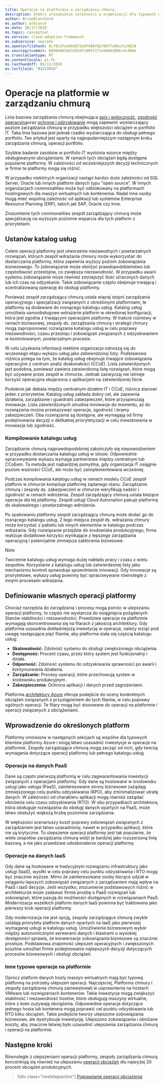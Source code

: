 ```yaml
---
title: Operacje na platformie w zarządzaniu chmurą
description: Utwórz zrozumienie zależności w organizacji dla typowych operacji platformy w zarządzaniu chmurą.
author: BrianBlanchard
ms.author: brblanch
ms.date: 10/17/2019
ms.topic: conceptual
ms.service: cloud-adoption-framework
ms.subservice: operate
ms.openlocfilehash: 8c79c5fe2069d73a9f488f82700f7a96a7c24829
ms.sourcegitcommit: 60d8b863d431b5d7c005f2f14488620b6c4c49be
ms.translationtype: MT
ms.contentlocale: pl-PL
ms.lasthandoff: 05/12/2020
ms.locfileid: "83223919"
---
```

# <a name="platform-operations-in-cloud-management"></a>Operacje na platformie w zarządzaniu chmurą

Linia bazowa zarządzania chmurą obejmująca [spis i widoczność](./inventory.md), [zgodność operacyjną](./operational-compliance.md)oraz [ochronę i odzyskiwanie](./protect.md) mogą zapewnić wystarczający poziom zarządzania chmurą w przypadku większości obciążeń w portfolio IT. Taka linia bazowa jest jednak rzadko wystarczająca do obsługi pełnego portfolio. Ten artykuł jest oparty na najpopularniejszym następnym kroku zarządzania chmurą, operacji portfolio.

Szybkie badanie zasobów w portfolio IT wyróżnia wzorce między obsługiwanymi obciążeniami. W ramach tych obciążeń będą dostępne popularne platformy. W zależności od wcześniejszych decyzji technicznych w firmie te platformy mogą się różnić.

W przypadku niektórych organizacji nastąpi bardzo duże zależności od SQL Server, Oracle lub innych platform danych typu "open source". W innych organizacjach commonalities może być odblokowany na platformach hostingowych dla maszyn wirtualnych lub kontenerów. Nadal inne osoby mogą mieć wspólną zależność od aplikacji lub systemów Enterprise Resource Planning (ERP), takich jak SAP, Oracle czy inne.

Zrozumienie tych commonalities zespół zarządzający chmurą może specjalizację na wyższym poziomie wsparcia dla tych platform z priorytetami.

## <a name="establish-a-service-catalog"></a>Ustanów katalog usług

Celem operacji platformy jest utworzenie niezawodnych i powtarzalnych rozwiązań, których zespół wdrażania chmury może wykorzystać do dostarczania platformy, która zapewnia wyższy poziom zobowiązania biznesowego. To zobowiązanie może obniżyć prawdopodobieństwo lub częstotliwość przestojów, co zwiększa niezawodność. W przypadku awarii systemu zobowiązanie może również zmniejszyć ilość utraconych danych lub ich czas na odzyskanie. Takie zobowiązanie często obejmuje trwającą i scentralizowaną operację do obsługi platformy.

Ponieważ zespół zarządzający chmurą ustala więcej stopni zarządzania operacyjnego i specjalizacji związanych z określonymi platformami, te platformy są dodawane do rosnącego katalogu usług. Katalog usług umożliwia samoobsługowe wdrażanie platform w określonej konfiguracji, która jest zgodna z trwającymi operacjami platformy. W trakcie rozmowy w ramach biznesowej, zespoły ds. zarządzania chmurą i strategii chmury mogą zaproponować rozwiązania katalogu usług w celu poprawy niezawodności, czasu przestoju i zobowiązań związanych z odzyskiwaniem w kontrolowanym, powtarzalnym procesie.

W celu uzyskania informacji niektóre organizacje odnoszą się do wczesnego etapu wykazu usług jako _zatwierdzonej listy_. Podstawowa różnica polega na tym, że katalog usług obejmuje trwające zobowiązania operacyjne z centrum analiz doskonałości (CCoE). Lista zatwierdzonych jest podobna, ponieważ zawiera zatwierdzoną listę rozwiązań, które mogą być używane przez zespół w chmurze. Jednak zazwyczaj nie istnieje korzyść operacyjna skojarzona z aplikacjami na zatwierdzonej liście.

Podobnie jak debata między centralnym działem IT i CCoE, różnica stanowi jeden z priorytetów. Katalog usług zakłada dobry cel, ale zapewnia działania, zarządzanie i guardrails zabezpieczeń, które przyspieszają innowacje. Lista zatwierdzonych utrudnia innowacje do momentu, aż do rozwiązania można przekazywać operacje, zgodność i bramy zabezpieczeń. Oba rozwiązania są dostępne, ale wymagają od firmy podejmowania decyzji o delikatnej priorytetyzacji w celu inwestowania w innowacje lub zgodność.

### <a name="build-the-service-catalog"></a>Kompilowanie katalogu usług

Zarządzanie chmurą najprawdopodobniej zakończyło się niepowodzeniem w przypadku dostarczania katalogu usług w silosie. Odpowiednie opracowywanie wykazu wymaga partnerstwa między centralnym lub CCoEem. Ta metoda jest najbardziej pomyślna, gdy organizacja IT osiągnie poziom ważności CCoE, ale może być zaimplementowana wcześniej.

Podczas kompilowania katalogu usług w ramach modelu CCoE zespół platform w chmurze kompiluje platformę żądanego stanu. Zarządzanie chmurą i zespoły ds. zabezpieczeń w chmurze weryfikują nadzór i zgodność w ramach wdrożenia. Zespół zarządzający chmurą ustala bieżące operacje dla tej platformy. Zespół usługi Cloud Automation pakuje platformę do skalowalnego i powtarzalnego wdrożenia.

Po spakowaniu platformy zespół zarządzający chmurą może dodać go do rosnącego katalogu usług. Z tego miejsca zespół ds. wdrażania chmury może korzystać z pakietu lub innych elementów w katalogu podczas wdrażania. Gdy rozwiązanie przejdzie do środowiska produkcyjnego, firma realizuje dodatkowe korzyści wynikające z lepszego zarządzania operacyjną i potencjalnie zmniejsza zakłócenia biznesowe.

> [!NOTE]
> Tworzenie katalogu usług wymaga dużej nakładu pracy i czasu z wielu zespołów. Korzystanie z katalogu usług lub zatwierdzonej listy jako mechanizmu kontroli spowoduje spowolnienie innowacji. Gdy innowacje są priorytetowe, wykazy usług powinny być opracowywane równolegle z innymi procesami wdrażania.

## <a name="define-your-own-platform-operations"></a>Definiowanie własnych operacji platformy

Chociaż narzędzia do zarządzania i procesy mogą pomóc w ulepszaniu operacji platformy, to często nie wystarcza do osiągnięcia pożądanych Stanów stabilności i niezawodności. Prawdziwe operacje na platformie wymagają skoncentrowania się na filarach z jakością architektury. Gdy platforma uzasadnia dokładniejszą inwestycję w operacje, należy wziąć pod uwagę następujące pięć filarów, aby platforma stała się częścią katalogu usług:

- **Skalowalność:** Zdolność systemu do obsługi zwiększonego obciążenia.
- **Dostępność:** Procent czasu, przez który system jest funkcjonalny i działa.
- **Odporność:** Zdolność systemu do odzyskiwania sprawności po awarii i kontynuowania działania.
- **Zarządzanie:** Procesy operacji, które przechowują system w środowisku produkcyjnym.
- **Zabezpieczenia:** Ochrona aplikacji i danych przed zagrożeniami.

Platforma [architektury Azure](https://docs.microsoft.com/azure/architecture/guide/pillars) oferuje podejście do oceny konkretnych obciążeń związanych z przystąpieniem do tych filarów, w celu poprawy ogólnych operacji. Te filary mogą być stosowane do operacji na platformie i operacji związanych z obciążeniami.

## <a name="get-started-with-specific-platforms"></a>Wprowadzenie do określonych platform

Platformy omówione w następnych sekcjach są wspólne dla typowych klientów platformy Azure i mogą łatwo uzasadnić inwestycje w operacje na platformie. Zespoły zarządzające chmurą mogą zacząć od nich, gdy tworzą wymagania dotyczące operacji platformy lub pełnego katalogu usług.

### <a name="paas-data-operations"></a>Operacje na danych PaaS

Dane są często pierwszą platformą w celu zagwarantowania inwestycji związanych z operacjami platformy. Gdy dane są hostowane w środowisku usługi jako usługa (PaaS), zainteresowane strony biznesowe zażądają zmniejszonego celu punktu odzyskiwania (RPO), aby zminimalizować utratę danych. W zależności od charakteru aplikacji mogą również zażądać obniżenia celu czasu odzyskiwania (RTO). W obu przypadkach architektura, która obsługuje rozwiązania do obsługi danych opartych na PaaS, może łatwo obsłużyć większą liczbę poziomów zarządzania.

W większości scenariuszy koszt poprawy zobowiązań związanych z zarządzaniem jest łatwo uzasadniony, nawet w przypadku aplikacji, które nie są krytyczne. To ulepszenie operacji platformy jest tak popularne, że wiele zespołów zarządzania chmurą widzi je bardziej jako rozszerzoną linię bazową, a nie jako prawdziwe udoskonalenie operacji platformy.

### <a name="iaas-data-operations"></a>Operacje na danych IaaS

Gdy dane są hostowane w tradycyjnym rozwiązaniu infrastruktury jako usługi (IaaS), wysiłki w celu poprawy celu punktu odzyskiwania i RTO mogą być znacznie wyższe. Mimo że zainteresowane osoby biorące udział w osiąganiu lepszych zobowiązań związanych z zarządzaniem mają wpływ na PaaS i IaaS decyzje. Jeśli wszystko, zrozumienie podstawowych różnic w architekturze może zadawać firmie prośbę o PaaS rozwiązań lub zobowiązań, które pasują do możliwości dostępnych w rozwiązaniach PaaS. Modernizacja wszelkich platform danych IaaS powinna być traktowana jako pierwszy krok operacji platformy.

Gdy modernizacja nie jest opcją, zespoły zarządzające chmurą zwykle ustalają priorytety platform danych opartych na IaaS jako pierwszej wymaganej usługi w katalogu usług. Umożliwienie biznesowym wybór między autonomicznymi serwerami danych i klastrami o wysokiej dostępności sprawia, że konwersacje zobowiązania biznesowe są znacznie prostsze. Podstawowa znajomość ulepszeń operacyjnych i zwiększonych kosztów umożliwi firmie podejmowanie najlepszych decyzji dotyczących procesów biznesowych i obsługi obciążeń.

### <a name="other-common-platform-operations"></a>Inne typowe operacje na platformie

Oprócz platform danych hosty maszyn wirtualnych mają być typową platformą na potrzeby ulepszeń operacji. Najczęściej, Platforma chmury i zespoły zarządzania chmurą zainwestowali w usprawnienia na hostach VMware lub rozwiązaniach kontenerów. Takie inwestycje mogą zwiększyć stabilność i niezawodność hostów, które obsługują maszyny wirtualne, które z kolei zużywają obciążenia. Odpowiednie operacje dotyczące jednego hosta lub kontenera mogą poprawić cel punktu odzyskiwania lub RTO kilku obciążeń. Takie podejście tworzy ulepszone zobowiązania biznesowe, ale dystrybuuje inwestycję. Ulepszono zobowiązania i obniżane koszty, aby znacznie łatwiej było uzasadnić ulepszenia zarządzania chmurą i operacji na platformie.

## <a name="next-steps"></a>Następne kroki

Równolegle z ulepszeniami operacji platformy, zespoły zarządzania chmurą koncentrują się również na ulepszaniu [operacji obciążeń](./workload.md) dla najwyżej 20 procent obciążeń produkcyjnych.

> [!div class="nextstepaction"]
> [Poprawianie operacji obciążenia](./workload.md)

